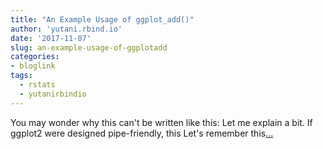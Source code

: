 ```yaml
---
title: "An Example Usage of ggplot_add()"
author: 'yutani.rbind.io'
date: '2017-11-07'
slug: an-example-usage-of-ggplotadd
categories:
- bloglink
tags:
  - rstats
  - yutanirbindio
---
```


You may wonder why this can't be written like this: Let me explain a bit. If ggplot2 were designed pipe-friendly, this Let's remember this[... <i class="fas fa-external-link-alt"></i>](https://yutani.rbind.io/post/2017-11-07-ggplot-add/)

